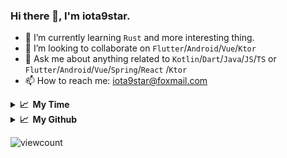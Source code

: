 ### Hi there 👋, I'm iota9star.

- 🌱 I’m currently learning `Rust` and more interesting thing.
- 👯 I’m looking to collaborate on `Flutter`/`Android`/`Vue`/`Ktor`
- 💬 Ask me about anything related to `Kotlin`/`Dart`/`Java`/`JS`/`TS` or `Flutter`/`Android`/`Vue`/`Spring`/`React`
  /`Ktor`
- 📫 How to reach me: [iota9star@foxmail.com](iota9star@foxmail.com)

<details>
  <summary><b>📈&nbsp;&nbsp;My Time</b></summary>
  <br>
<!--START_SECTION:waka-->
**🐱 My Github Data** 

> 🏆 234 Contributions in the Year 2021
 > 
> 📦 379.6 kB Used in Github's Storage 
 > 
> 🚫 Not Opted to Hire
 > 
> 📜 56 Public Repositories 
 > 
> 🔑 16 Private Repositories  
 > 
**I'm a Night 🦉** 

```text
🌞 Morning    19 commits     █░░░░░░░░░░░░░░░░░░░░░░░░   5.9% 
🌆 Daytime    80 commits     ██████░░░░░░░░░░░░░░░░░░░   24.84% 
🌃 Evening    167 commits    █████████████░░░░░░░░░░░░   51.86% 
🌙 Night      56 commits     ████░░░░░░░░░░░░░░░░░░░░░   17.39%

```
📅 **I'm Most Productive on Saturday** 

```text
Monday       43 commits     ███░░░░░░░░░░░░░░░░░░░░░░   13.35% 
Tuesday      31 commits     ██░░░░░░░░░░░░░░░░░░░░░░░   9.63% 
Wednesday    49 commits     ███░░░░░░░░░░░░░░░░░░░░░░   15.22% 
Thursday     48 commits     ███░░░░░░░░░░░░░░░░░░░░░░   14.91% 
Friday       49 commits     ███░░░░░░░░░░░░░░░░░░░░░░   15.22% 
Saturday     54 commits     ████░░░░░░░░░░░░░░░░░░░░░   16.77% 
Sunday       48 commits     ███░░░░░░░░░░░░░░░░░░░░░░   14.91%

```


📊 **This Week I Spent My Time On** 

```text
💬 Programming Languages: 
Vue.js                   23 hrs 42 mins      ████████████░░░░░░░░░░░░░   51.18% 
JavaScript               6 hrs 28 mins       ███░░░░░░░░░░░░░░░░░░░░░░   13.98% 
Java                     5 hrs 9 mins        ██░░░░░░░░░░░░░░░░░░░░░░░   11.12% 
SQL                      3 hrs 55 mins       ██░░░░░░░░░░░░░░░░░░░░░░░   8.46% 
Markdown                 1 hr 43 mins        █░░░░░░░░░░░░░░░░░░░░░░░░   3.72%

🔥 Editors: 
IntelliJ                 46 hrs 19 mins      █████████████████████████   100.0%

💻 Operating System: 
Windows                  46 hrs 19 mins      █████████████████████████   100.0%

```

**I Mostly Code in Kotlin** 

```text
Kotlin                   18 repos            ██████████░░░░░░░░░░░░░░░   40.91% 
Java                     7 repos             ████░░░░░░░░░░░░░░░░░░░░░   15.91% 
JavaScript               6 repos             ███░░░░░░░░░░░░░░░░░░░░░░   13.64% 
Vue                      6 repos             ███░░░░░░░░░░░░░░░░░░░░░░   13.64% 
Dart                     5 repos             ██░░░░░░░░░░░░░░░░░░░░░░░   11.36%

```



 Last Updated on 12/07/2021
<!--END_SECTION:waka-->
</details>

<details>
  <summary><b>📈&nbsp;&nbsp;My Github</b></summary>
  <br>
  <img src='https://github-profile-trophy.vercel.app/?username=iota9star'>
  <img src='https://bad-apple-github-readme.vercel.app/api?show_bg=1&username=iota9star&hide_title=true'>
  <img src='http://cr-skills-chart-widget.azurewebsites.net/api/api?username=iota9star'>
</details>


![viewcount](https://count.getloli.com/get/@iota9star?theme=rule34)
